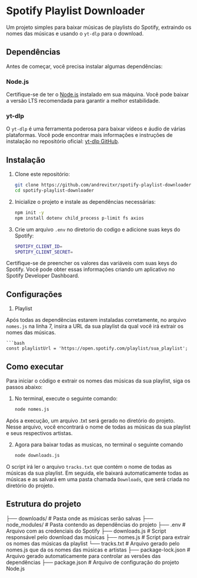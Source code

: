# Spotify Playlist Downloader

Um projeto simples para baixar músicas de playlists do Spotify, extraindo os nomes das músicas e usando o `yt-dlp` para o download.

## Dependências

Antes de começar, você precisa instalar algumas dependências:

### Node.js

Certifique-se de ter o [Node.js](https://nodejs.org/en/download/) instalado em sua máquina. Você pode baixar a versão LTS recomendada para garantir a melhor estabilidade.

### yt-dlp

O `yt-dlp` é uma ferramenta poderosa para baixar vídeos e áudio de várias plataformas. Você pode encontrar mais informações e instruções de instalação no repositório oficial: [yt-dlp GitHub](https://github.com/yt-dlp/yt-dlp).

## Instalação

1. Clone este repositório:

   ```bash
   git clone https://github.com/andrevitxr/spotify-playlist-downloader.git
   cd spotify-playlist-downloader

2. Inicialize o projeto e instale as dependências necessárias:

   ```bash
   npm init -y
   npm install dotenv child_process p-limit fs axios

 3. Crie um arquivo ``.env`` no diretorio do codigo e adicione suas keys do Spotify:

    ```bash
    SPOTIFY_CLIENT_ID=
    SPOTIFY_CLIENT_SECRET=

Certifique-se de preencher os valores das variáveis com suas keys do Spotify. Você pode obter essas informações criando um aplicativo no Spotify Developer Dashboard.

## Configurações

1. Playlist

Após todas as dependências estarem instaladas corretamente, no arquivo ``nomes.js`` na linha 7, insira a URL da sua playlist da qual você irá extrair os nomes das músicas.

    ```bash
    const playlistUrl = 'https://open.spotify.com/playlist/sua_playlist';

## Como executar

Para iniciar o código e extrair os nomes das músicas da sua playlist, siga os passos abaixo:

1. No terminal, execute o seguinte comando:

   ```bash
   node nomes.js

Após a execução, um arquivo .txt será gerado no diretório do projeto. Nesse arquivo, você encontrará o nome de todas as músicas da sua playlist e seus respectivos artistas.

2. Agora para baixar todas as musicas, no terminal o seguinte comando

   ```bash
   node downloads.js

O script irá ler o arquivo ``tracks.txt`` que contém o nome de todas as músicas da sua playlist. Em seguida, ele baixará automaticamente todas as músicas e as salvará em uma pasta chamada ``Downloads``, que será criada no diretório do projeto.

## Estrutura do projeto

├── downloads/ # Pasta onde as músicas serão salvas
├── node_modules/ # Pasta contendo as dependências do projeto 
├── .env # Arquivo com as credenciais do Spotify 
├── downloads.js # Script responsável pelo download das músicas 
├── nomes.js # Script para extrair os nomes das músicas da playlist 
└── tracks.txt # Arquivo gerado pelo nomes.js que da os nomes das músicas e artistas
├── package-lock.json # Arquivo gerado automaticamente para controlar as versões das dependências 
├── package.json # Arquivo de configuração do projeto Node.js 
